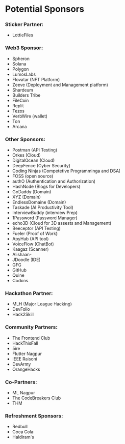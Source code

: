 # Potential Sponsors

### Sticker Partner: 
- LottieFiles

### Web3 Sponsor: 
- Spheron
- Solana
- Polygon
- LumosLabs
- Flovatar (NFT Platform)
- Zeeve (Deployment and Management platform)
- Shardeum
- Builders Tribe
- FileCoin
- Replit
- Tezos
- VerbWire (wallet)
- Ton
- Arcana

### Other Sponsors:
- Postman (API Testing)
- Orkes (Cloud)
- DigitalOcean (Cloud)
- DeepFence (Cyber Security)
- Coding Ninjas (Competetive Programminga and DSA)
- FOSS (open source)
- authO (Authentication and Authorization)
- HashNode (Blogs for Developers)
- GoDaddy (Domain)
- XYZ (Domain)
- EndlessDomaine (Domain)
- Taskade (AI Productivity Tool)
- InterviewBuddy (interview Prep)
- 1Password (Password Manager)
- echo3D (Cloud for 3D assests and Management)
- Beeceptor (API Testing)
- Fueler (Proof of Work)
- ApyHub (API tool)
- VoiceFlow (ChatBot)
- Kaagaz (Scanner)
- Alishaan- 
- JDoodle (IDE)
- GFG
- GitHub
- Quine
- Codons 

### Hackathon Partner:
- MLH (Major League Hacking)
- DevFolio
- Hack2Skill

### Community Partners:
- The Frontend Club
- HackThisFall
- 5ire
- Flutter Nagpur
- IEEE Raisoni
- DevArmy
- OrangeHacks

### Co-Partners:
- ML Nagpur
- The CodeBreakers Club
- THM

### Refreshment Sponsors:
- Redbull
- Coca Cola
- Haldiram's
